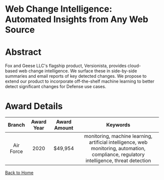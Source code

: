 
Web Change Intelligence: Automated Insights from Any Web Source
===============================================================

# Abstract


Fox and Geese LLC's flagship product, Versionista, provides cloud-based web change intelligence. We surface these in side-by-side summaries and email reports of key detected changes. We propose to extend our product to incorporate off-the-shelf machine learning to better detect significant changes for Defense use cases.  

# Award Details

|Branch|Award Year|Award Amount|Keywords|
| :---: | :---: | :---: | :---: |
|Air Force|2020|$49,954|monitoring, machine learning, artificial intelligence, web monitoring, automation, compliance, regulatory intelligence, threat detection|
  
  


[Back to Home](https://github.com/chrischow/dod_sbir_awards#1746)